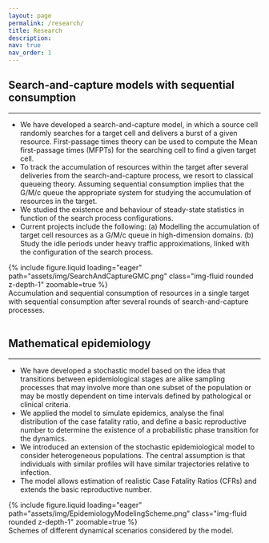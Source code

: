 ```yaml
---
layout: page
permalink: /research/
title: Research
description:
nav: true
nav_order: 1
---
```


<div class="post">
  <h2 class="post-title">Search-and-capture models with sequential consumption</h2>
  <hr>
  <article>
     <ul>
      <li>We have developed a search-and-capture model, in which a source cell randomly searches for a target cell and delivers a burst of a given resource. First-passage times theory can be used to compute the Mean first-passage times (MFPTs) for the searching cell to find a given target cell.</li>
      <li>To track the accumulation of resources within the target after several deliveries from the search-and-capture process, we resort to classical queueing theory. Assuming sequential consumption implies that the G/M/c queue the appropriate system for studying the accumulation of resources in the target.</li>
      <li>We studied the existence and behaviour of steady-state statistics in function of the search process configurations.</li>
      <li>Current projects include the following: (a) Modelling the accumulation of target cell resources as a G/M/c queue in high-dimension domains. (b) Study the idle periods under heavy traffic approximations, linked with the configuration of the search process.</li>
    </ul>
    <div class="row mt-3">
      <div class="col-sm mt-3 mt-md-0">
      </div>
      <div class="col-sm mt-3 mt-md-0">
        {% include figure.liquid loading="eager" path="assets/img/SearchAndCaptureGMC.png" class="img-fluid rounded z-depth-1" zoomable=true %}
      </div>
      <div class="col-sm mt-3 mt-md-0">
      </div>
    </div>
    <div class="caption">
      Accumulation and sequential consumption of resources in a single target with sequential consumption after several rounds of search-and-capture processes.
    </div>
  </article>
</div>

<br>

<div class="post">
  <h2 class="post-title">Mathematical epidemiology</h2>
  <hr>
  <article>
    <ul>
      <li>We have developed a stochastic model based on the idea that transitions between epidemiological stages are alike sampling processes that may involve more than one subset of the population or may be mostly dependent on time intervals defined by pathological or clinical criteria.</li>
      <li>We applied the model to simulate epidemics, analyse the final distribution of the case fatality ratio, and define a basic reproductive number to determine the existence of a probabilistic phase transition for the dynamics.</li>
      <li>We introduced an extension of the stochastic epidemiological model to consider heterogeneous populations. The central assumption is that individuals with similar profiles will have similar trajectories relative to infection.</li>
      <li>The model allows estimation of realistic Case Fatality Ratios (CFRs) and extends the basic reproductive number.</li>
    </ul>
    <div class="row mt-3">
      <div class="col-sm mt-3 mt-md-0">
      </div>
      <div class="col-sm mt-3 mt-md-0">
        {% include figure.liquid loading="eager" path="assets/img/EpidemiologyModelingScheme.png" class="img-fluid rounded z-depth-1" zoomable=true %}
      </div>
      <div class="col-sm mt-3 mt-md-0">
      </div>
    </div>
    <div class="caption">
      Schemes of different dynamical scenarios considered by the model.
    </div>
  </article>
</div>